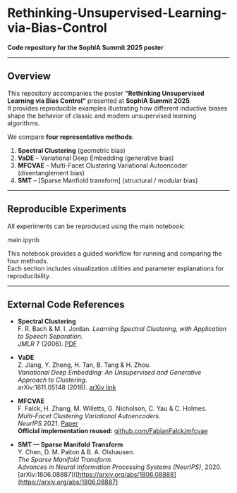 # Rethinking-Unsupervised-Learning-via-Bias-Control




**Code repository for the SophIA Summit 2025 poster**  


---

##  Overview

This repository accompanies the poster **“Rethinking Unsupervised Learning via Bias Control”** presented at **SophIA Summit 2025**.  
It provides reproducible examples illustrating how different inductive biases shape the behavior of classic and modern unsupervised learning algorithms.

We compare **four representative methods**:

1. **Spectral Clustering** (geometric bias)
2. **VaDE** – Variational Deep Embedding (generative bias)
3. **MFCVAE** – Multi-Facet Clustering Variational Autoencoder (disentanglement bias)
4. **SMT** – [Sparse Manfiold transform] (structural / modular bias)

---

##  Reproducible Experiments

All experiments can be reproduced using the main notebook:

main.ipynb

This notebook provides a guided workflow for running and comparing the four methods.  
Each section includes visualization utilities and parameter explanations for reproducibility.


---

## External Code References

- **Spectral Clustering**  
  F. R. Bach & M. I. Jordan. *Learning Spectral Clustering, with Application to Speech Separation.*  
  _JMLR_ 7 (2006). [PDF](https://jmlr.csail.mit.edu/papers/volume7/bach06b/bach06b.pdf)

- **VaDE**  
  Z. Jiang, Y. Zheng, H. Tan, B. Tang & H. Zhou.  
  *Variational Deep Embedding: An Unsupervised and Generative Approach to Clustering.*  
  arXiv:1611.05148 (2016). [arXiv link](https://arxiv.org/abs/1611.05148)

- **MFCVAE**  
  F. Falck, H. Zhang, M. Willetts, G. Nicholson, C. Yau & C. Holmes.  
  *Multi-Facet Clustering Variational Autoencoders.*  
  _NeurIPS_ 2021. [Paper](https://proceedings.neurips.cc/paper/2021/file/48cb136b65a69e8c2aa22913a0d91b2f-Paper.pdf)  
  **Official implementation reused:** [github.com/FabianFalck/mfcvae](https://github.com/FabianFalck/mfcvae)

- **SMT — Sparse Manifold Transform**  
  Y. Chen, D. M. Paiton & B. A. Olshausen.  
  *The Sparse Manifold Transform.*  
  _Advances in Neural Information Processing Systems (NeurIPS)_, 2020.  
  [arXiv:1806.08887]([https://arxiv.org/abs/1806.08888](https://arxiv.org/abs/1806.08887)


